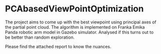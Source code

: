 # PCAbasedViewPointOptimization
The project aims to come up with the best viewpoint using principal axes of the partial point cloud. The algorithm is implemented on Franka Emika Panda robotic arm model in Gazebo simulator. Analysed if this turns out to be better than random exploration.

Please find the attached report to know the nuances.
